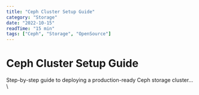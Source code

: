```yaml
---
title: "Ceph Cluster Setup Guide"
category: "Storage"
date: "2022-10-15"
readTime: "15 min"
tags: ["Ceph", "Storage", "OpenSource"]
---
```


# Ceph Cluster Setup Guide

Step-by-step guide to deploying a production-ready Ceph storage cluster...
\